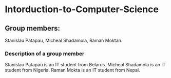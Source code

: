 # Intorduction-to-Computer-Science
## Group members:
Stanislau Patapau, Micheal Shadamola, Raman Moktan.
### Description of a group member
Stanislau Patapau is an IT student from Belarus.
Micheal Shadamola is an IT student from Nigeria.
Raman Mokta is an IT student from Nepal.
